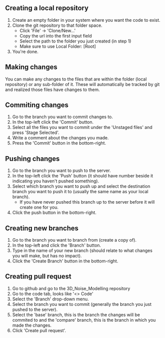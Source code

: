 ## Creating a local repository
1. Create an empty folder in your system where you want the code to exist.
2. Clone the git repository to that folder space.
    * Click 'File' -> 'Clone/New...'
    * Copy the url into the first input field
    * Select the path to the folder you just created (in step 1)
    * Make sure to use Local Folder: [Root]
3. You're done.

## Making changes
You can make any changes to the files that are within the folder (local repository) or any sub-folder of it. These will automatically be tracked by git and realized those files have changes to them.

## Commiting changes
1. Go to the branch you want to commit changes to.
2. In the top-left click the 'Commit' button.
3. Select all the files you want to commit under the 'Unstaged files' and press 'Stage Selected'.
4. Write a comment about the changes you made.
5. Press the 'Commit' button in the bottom-right.

## Pushing changes
1. Go to the branch you want to push to the server.
2. In the top-left click the 'Push' button (it should have number beside it indicating you haven't pushed something).
3. Select which branch you want to push up and select the destination branch you want to push it to (usually the same name as your local branch).
    * If you have never pushed this branch up to the server before it will create one for you.
4. Click the push button in the bottom-right.

## Creating new branches
1. Go to the branch you want to branch from (create a copy of).
2. In the top-left and click the 'Branch' button.
3. Type in the name of your new branch (should relate to what changes you will make, but has no impact).
4. Click the 'Create Branch' button in the bottom-right.

## Creating pull request
1. Go to github and go to the 3D_Noise_Modelling repository
2. Go to the code tab, looks like '<> Code'
3. Select the 'Branch' drop-down menu.
4. Select the branch you want to commit (generally the branch you just pushed to the server).
5. Select the 'base' branch, this is the branch the changes will be commited to and the 'compare' branch, this is the branch in which you made the changes.
6. Click 'Create pull request'.